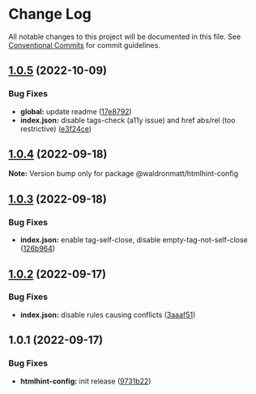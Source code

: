 # Change Log

All notable changes to this project will be documented in this file.
See [Conventional Commits](https://conventionalcommits.org) for commit guidelines.

## [1.0.5](https://github.com/waldronmatt/shareable-configs/compare/@waldronmatt/htmlhint-config@1.0.4...@waldronmatt/htmlhint-config@1.0.5) (2022-10-09)


### Bug Fixes

* **global:** update readme ([17e8792](https://github.com/waldronmatt/shareable-configs/commit/17e879243244bf28136e24deef02522147abe451))
* **index.json:** disable tags-check (a11y issue) and href abs/rel (too restrictive) ([e3f24ce](https://github.com/waldronmatt/shareable-configs/commit/e3f24ce6196fbffed622b37fd1d26dce043a004b))





## [1.0.4](https://github.com/waldronmatt/shareable-configs/compare/@waldronmatt/htmlhint-config@1.0.3...@waldronmatt/htmlhint-config@1.0.4) (2022-09-18)

**Note:** Version bump only for package @waldronmatt/htmlhint-config





## [1.0.3](https://github.com/waldronmatt/shareable-configs/compare/@waldronmatt/htmlhint-config@1.0.2...@waldronmatt/htmlhint-config@1.0.3) (2022-09-18)


### Bug Fixes

* **index.json:** enable tag-self-close, disable empty-tag-not-self-close ([126b964](https://github.com/waldronmatt/shareable-configs/commit/126b9646a0bf5e51374e009bd03cfe17952f3330))





## [1.0.2](https://github.com/waldronmatt/shareable-configs/compare/@waldronmatt/htmlhint-config@1.0.1...@waldronmatt/htmlhint-config@1.0.2) (2022-09-17)


### Bug Fixes

* **index.json:** disable rules causing conflicts ([3aaaf51](https://github.com/waldronmatt/shareable-configs/commit/3aaaf518c3c303c5f5ddd900d3282a236854cf3d))





## 1.0.1 (2022-09-17)


### Bug Fixes

* **htmlhint-config:** init release ([9731b22](https://github.com/waldronmatt/shareable-configs/commit/9731b22f621e78afcea23ff7c473f2307658accd))
